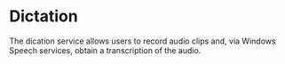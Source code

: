 # Dictation

The dication service allows users to record audio clips and, via Windows Speech services, obtain a transcription of the audio.